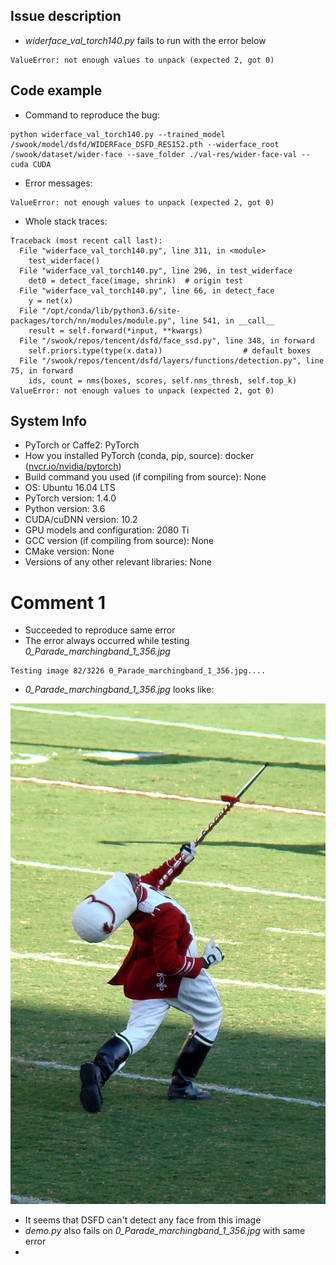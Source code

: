 ## Issue description

* *widerface_val_torch140.py* fails to run with the error below

```
ValueError: not enough values to unpack (expected 2, got 0)
```

## Code example

*  Command to reproduce the bug:

```
python widerface_val_torch140.py --trained_model /swook/model/dsfd/WIDERFace_DSFD_RES152.pth --widerface_root /swook/dataset/wider-face --save_folder ./val-res/wider-face-val --cuda CUDA
```

* Error messages:

```
ValueError: not enough values to unpack (expected 2, got 0)
```

* Whole stack traces:

```
Traceback (most recent call last):
  File "widerface_val_torch140.py", line 311, in <module>
    test_widerface()
  File "widerface_val_torch140.py", line 296, in test_widerface
    det0 = detect_face(image, shrink)  # origin test
  File "widerface_val_torch140.py", line 66, in detect_face
    y = net(x)
  File "/opt/conda/lib/python3.6/site-packages/torch/nn/modules/module.py", line 541, in __call__
    result = self.forward(*input, **kwargs)
  File "/swook/repos/tencent/dsfd/face_ssd.py", line 348, in forward
    self.priors.type(type(x.data))                  # default boxes
  File "/swook/repos/tencent/dsfd/layers/functions/detection.py", line 75, in forward
    ids, count = nms(boxes, scores, self.nms_thresh, self.top_k)
ValueError: not enough values to unpack (expected 2, got 0)
```

## System Info

- PyTorch or Caffe2: PyTorch
- How you installed PyTorch (conda, pip, source): docker ([nvcr.io/nvidia/pytorch](https://ngc.nvidia.com/catalog/containers/nvidia:pytorch))
- Build command you used (if compiling from source): None
- OS: Ubuntu 16.04 LTS
- PyTorch version: 1.4.0
- Python version: 3.6
- CUDA/cuDNN version: 10.2
- GPU models and configuration: 2080 Ti
- GCC version (if compiling from source): None
- CMake version: None
- Versions of any other relevant libraries: None

# Comment 1

* Succeeded to reproduce same error
* The error always occurred while testing *0_Parade_marchingband_1_356.jpg*

```
Testing image 82/3226 0_Parade_marchingband_1_356.jpg....
```

* *0_Parade_marchingband_1_356.jpg* looks like:

![](issue-05/0_Parade_marchingband_1_356.jpg)

* It seems that DSFD can't detect any face from this image
* *demo.py* also fails on *0_Parade_marchingband_1_356.jpg* with same error
* 